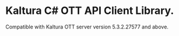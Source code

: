 # Kaltura C# OTT API Client Library.
Compatible with Kaltura OTT server version 5.3.2.27577 and above.
